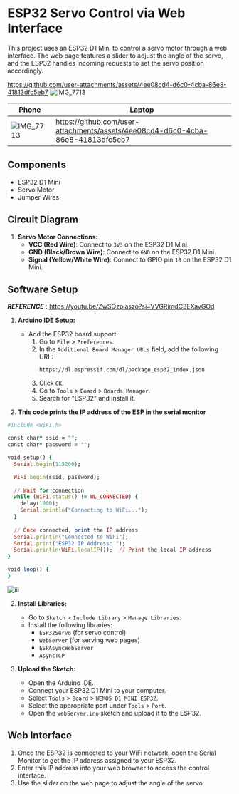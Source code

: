 # ESP32 Servo Control via Web Interface

This project uses an ESP32 D1 Mini to control a servo motor through a web interface. The web page features a slider to adjust the angle of the servo, and the ESP32 handles incoming requests to set the servo position accordingly.



https://github.com/user-attachments/assets/4ee08cd4-d6c0-4cba-86e8-41813dfc5eb7
![IMG_7713](https://github.com/user-attachments/assets/92b36290-759f-473b-b6a4-56ed300a5180)


| Phone | Laptop  |
| -- | -- |
|![IMG_7713](https://github.com/user-attachments/assets/92b36290-759f-473b-b6a4-56ed300a5180) | https://github.com/user-attachments/assets/4ee08cd4-d6c0-4cba-86e8-41813dfc5eb7 |

## Components

- ESP32 D1 Mini
- Servo Motor
- Jumper Wires

## Circuit Diagram

1. **Servo Motor Connections:**
   - **VCC (Red Wire)**: Connect to `3V3` on the ESP32 D1 Mini.
   - **GND (Black/Brown Wire)**: Connect to `GND` on the ESP32 D1 Mini.
   - **Signal (Yellow/White Wire)**: Connect to GPIO pin `18` on the ESP32 D1 Mini.

## Software Setup
***REFERENCE*** : https://youtu.be/ZwSQzpiaszo?si=VVGRimdC3EXavGOd
1. **Arduino IDE Setup:**
   - Add the ESP32 board support:
     1. Go to `File` > `Preferences`.
     2. In the `Additional Board Manager URLs` field, add the following URL:
        ```
        https://dl.espressif.com/dl/package_esp32_index.json
        ```
     3. Click `OK`.
     4. Go to `Tools` > `Board` > `Boards Manager`.
     5. Search for "ESP32" and install it.

2. **This code prints the IP address of the ESP in the serial monitor**
```ruby
#include <WiFi.h>

const char* ssid = "";
const char* password = "";

void setup() {
  Serial.begin(115200);

  WiFi.begin(ssid, password);
  
  // Wait for connection
  while (WiFi.status() != WL_CONNECTED) {
    delay(1000);
    Serial.println("Connecting to WiFi...");
  }
  
  // Once connected, print the IP address
  Serial.println("Connected to WiFi");
  Serial.print("ESP32 IP Address: ");
  Serial.println(WiFi.localIP());  // Print the local IP address
}

void loop() {
}

```
![iii](https://github.com/user-attachments/assets/aaeee859-cbf2-4f20-b643-1485339d544d)


2. **Install Libraries:**
   - Go to `Sketch` > `Include Library` > `Manage Libraries`.
   - Install the following libraries:
     - `ESP32Servo` (for servo control)
     - `WebServer` (for serving web pages)
     - `ESPAsyncWebServer`
     - `AsyncTCP`

3. **Upload the Sketch:**
   - Open the Arduino IDE.
   - Connect your ESP32 D1 Mini to your computer.
   - Select `Tools` > `Board` > `WEMOS D1 MINI ESP32`.
   - Select the appropriate port under `Tools` > `Port`.
   - Open the `webServer.ino` sketch and upload it to the ESP32.

## Web Interface

1. Once the ESP32 is connected to your WiFi network, open the Serial Monitor to get the IP address assigned to your ESP32.
2. Enter this IP address into your web browser to access the control interface.
3. Use the slider on the web page to adjust the angle of the servo.
